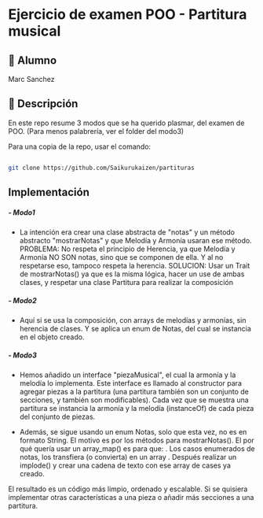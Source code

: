 # Ejercicio de examen POO - Partitura musical

## 👤 Alumno
Marc Sanchez

## 📄 Descripción
En este repo resume 3 modos que se ha querido plasmar, del examen de POO. (Para menos palabrería, ver el folder del modo3)

Para una copia de la repo, usar el comando:

```bash

git clone https://github.com/Saikurukaizen/partituras

```

## Implementación

  ##### - Modo1

  - La intención era crear una clase abstracta de "notas" y un método abstracto "mostrarNotas" y que Melodía y Armonía usaran ese método.
  PROBLEMA: No respeta el principio de Herencia, ya que Melodía y Armonía NO SON notas, sino que se componen de ella. Y al no respetarse eso, tampoco respeta 
  la herencia.
  SOLUCION: Usar un Trait de mostrarNotas() ya que es la misma lógica, hacer un use de ambas clases, y respetar una clase Partitura para realizar la composición

##### - Modo2
  - Aquí sí se usa la composición, con arrays de melodías y armonías, sin herencia de clases. Y se aplica un enum de Notas, del cual se instancia en el objeto creado.

##### - Modo3

  - Hemos añadido un interface "piezaMusical", el cual la armonía y la melodía lo implementa. Este interface es llamado al constructor para agregar piezas a la partitura (una partitura
  también son un conjunto de secciones, y también son modificables). Cada vez que se muestra una partitura se instancia la armonía y la melodía (instanceOf) de cada pieza del conjunto de piezas.

  - Además, se sigue usando un enum Notas, solo que esta vez, no es en formato String. El motivo es por los métodos para mostrarNotas(). El por qué quería usar un array_map() es para que:
    . Los casos enumerados de notas, los transfiera (o convierta) en un array
    . Después realizar un implode() y crear una cadena de texto con ese array de cases ya creado.

El resultado es un código más limpio, ordenado y escalable. Si se quisiera implementar otras características a una pieza o añadir más secciones a una partitura.
